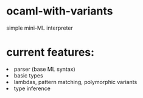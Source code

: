 # ocaml-with-variants
simple mini-ML interpreter

# current features:
<li> parser (base ML syntax)
<li> basic types
<li> lambdas, pattern matching, polymorphic variants
<li> type inference
